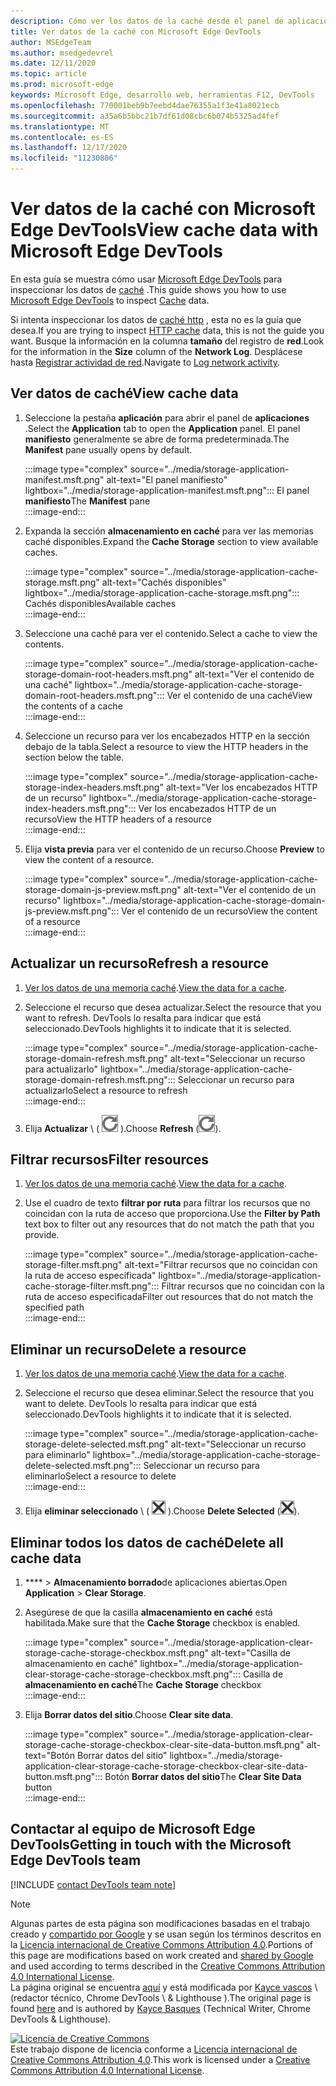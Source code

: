 ```yaml
---
description: Cómo ver los datos de la caché desde el panel de aplicaciones de Microsoft Edge DevTools.
title: Ver datos de la caché con Microsoft Edge DevTools
author: MSEdgeTeam
ms.author: msedgedevrel
ms.date: 12/11/2020
ms.topic: article
ms.prod: microsoft-edge
keywords: Microsoft Edge, desarrollo web, herramientas F12, DevTools
ms.openlocfilehash: 770001beb9b7eebd4dae76355a1f3e41a8021ecb
ms.sourcegitcommit: a35a6b5bbc21b7df61d08cbc6b074b5325ad4fef
ms.translationtype: MT
ms.contentlocale: es-ES
ms.lasthandoff: 12/17/2020
ms.locfileid: "11230806"
---
```

<!-- Copyright Kayce Basques 

   Licensed under the Apache License, Version 2.0 (the "License");
   you may not use this file except in compliance with the License.
   You may obtain a copy of the License at

       https://www.apache.org/licenses/LICENSE-2.0

   Unless required by applicable law or agreed to in writing, software
   distributed under the License is distributed on an "AS IS" BASIS,
   WITHOUT WARRANTIES OR CONDITIONS OF ANY KIND, either express or implied.
   See the License for the specific language governing permissions and
   limitations under the License.  -->

# <span data-ttu-id="4f4e0-104">Ver datos de la caché con Microsoft Edge DevTools</span><span class="sxs-lookup"><span data-stu-id="4f4e0-104">View cache data with Microsoft Edge DevTools</span></span>  

<span data-ttu-id="4f4e0-105">En esta guía se muestra cómo usar [Microsoft Edge DevTools][MicrosoftEdgeDevTools] para inspeccionar los datos de [caché][MDNCache] .</span><span class="sxs-lookup"><span data-stu-id="4f4e0-105">This guide shows you how to use [Microsoft Edge DevTools][MicrosoftEdgeDevTools] to inspect [Cache][MDNCache] data.</span></span>  

<span data-ttu-id="4f4e0-106">Si intenta inspeccionar los datos de [caché http][MDNHTTPCaching] , esta no es la guía que desea.</span><span class="sxs-lookup"><span data-stu-id="4f4e0-106">If you are trying to inspect [HTTP cache][MDNHTTPCaching] data, this is not the guide you want.</span></span>  <span data-ttu-id="4f4e0-107">Busque la información en la columna **tamaño** del registro de **red**.</span><span class="sxs-lookup"><span data-stu-id="4f4e0-107">Look for the information in the **Size** column of the **Network Log**.</span></span>  <span data-ttu-id="4f4e0-108">Desplácese hasta [Registrar actividad de red][DevtoolsNetworkLogActivity].</span><span class="sxs-lookup"><span data-stu-id="4f4e0-108">Navigate to [Log network activity][DevtoolsNetworkLogActivity].</span></span>  

## <span data-ttu-id="4f4e0-109">Ver datos de caché</span><span class="sxs-lookup"><span data-stu-id="4f4e0-109">View cache data</span></span>  

1.  <span data-ttu-id="4f4e0-110">Seleccione la pestaña **aplicación** para abrir el panel de **aplicaciones** .</span><span class="sxs-lookup"><span data-stu-id="4f4e0-110">Select the **Application** tab to open the **Application** panel.</span></span>  <span data-ttu-id="4f4e0-111">El panel **manifiesto** generalmente se abre de forma predeterminada.</span><span class="sxs-lookup"><span data-stu-id="4f4e0-111">The **Manifest** pane usually opens by default.</span></span>  
    
    :::image type="complex" source="../media/storage-application-manifest.msft.png" alt-text="El panel manifiesto" lightbox="../media/storage-application-manifest.msft.png":::
       <span data-ttu-id="4f4e0-113">El panel **manifiesto**</span><span class="sxs-lookup"><span data-stu-id="4f4e0-113">The **Manifest** pane</span></span>  
    :::image-end:::  
    
1.  <span data-ttu-id="4f4e0-114">Expanda la sección **almacenamiento en caché** para ver las memorias caché disponibles.</span><span class="sxs-lookup"><span data-stu-id="4f4e0-114">Expand the **Cache Storage** section to view available caches.</span></span>  
    
    :::image type="complex" source="../media/storage-application-cache-storage.msft.png" alt-text="Cachés disponibles" lightbox="../media/storage-application-cache-storage.msft.png":::
       <span data-ttu-id="4f4e0-116">Cachés disponibles</span><span class="sxs-lookup"><span data-stu-id="4f4e0-116">Available caches</span></span>  
    :::image-end:::  
    
1.  <span data-ttu-id="4f4e0-117">Seleccione una caché para ver el contenido.</span><span class="sxs-lookup"><span data-stu-id="4f4e0-117">Select a cache to view the contents.</span></span>  
    
    :::image type="complex" source="../media/storage-application-cache-storage-domain-root-headers.msft.png" alt-text="Ver el contenido de una caché" lightbox="../media/storage-application-cache-storage-domain-root-headers.msft.png":::
       <span data-ttu-id="4f4e0-119">Ver el contenido de una caché</span><span class="sxs-lookup"><span data-stu-id="4f4e0-119">View the contents of a cache</span></span>  
    :::image-end:::  
    
1.  <span data-ttu-id="4f4e0-120">Seleccione un recurso para ver los encabezados HTTP en la sección debajo de la tabla.</span><span class="sxs-lookup"><span data-stu-id="4f4e0-120">Select a resource to view the HTTP headers in the section below the table.</span></span>  
    
    :::image type="complex" source="../media/storage-application-cache-storage-index-headers.msft.png" alt-text="Ver los encabezados HTTP de un recurso" lightbox="../media/storage-application-cache-storage-index-headers.msft.png":::
       <span data-ttu-id="4f4e0-122">Ver los encabezados HTTP de un recurso</span><span class="sxs-lookup"><span data-stu-id="4f4e0-122">View the HTTP headers of a resource</span></span>  
    :::image-end:::  
    
1.  <span data-ttu-id="4f4e0-123">Elija **vista previa** para ver el contenido de un recurso.</span><span class="sxs-lookup"><span data-stu-id="4f4e0-123">Choose **Preview** to view the content of a resource.</span></span>  
    
    :::image type="complex" source="../media/storage-application-cache-storage-domain-js-preview.msft.png" alt-text="Ver el contenido de un recurso" lightbox="../media/storage-application-cache-storage-domain-js-preview.msft.png":::
       <span data-ttu-id="4f4e0-125">Ver el contenido de un recurso</span><span class="sxs-lookup"><span data-stu-id="4f4e0-125">View the content of a resource</span></span>  
    :::image-end:::  
    
## <span data-ttu-id="4f4e0-126">Actualizar un recurso</span><span class="sxs-lookup"><span data-stu-id="4f4e0-126">Refresh a resource</span></span>  

1.  <span data-ttu-id="4f4e0-127">[Ver los datos de una memoria caché](#view-cache-data).</span><span class="sxs-lookup"><span data-stu-id="4f4e0-127">[View the data for a cache](#view-cache-data).</span></span>  
1.  <span data-ttu-id="4f4e0-128">Seleccione el recurso que desea actualizar.</span><span class="sxs-lookup"><span data-stu-id="4f4e0-128">Select the resource that you want to refresh.</span></span>  <span data-ttu-id="4f4e0-129">DevTools lo resalta para indicar que está seleccionado.</span><span class="sxs-lookup"><span data-stu-id="4f4e0-129">DevTools highlights it to indicate that it is selected.</span></span>  
    
    :::image type="complex" source="../media/storage-application-cache-storage-domain-refresh.msft.png" alt-text="Seleccionar un recurso para actualizarlo" lightbox="../media/storage-application-cache-storage-domain-refresh.msft.png":::
       <span data-ttu-id="4f4e0-131">Seleccionar un recurso para actualizarlo</span><span class="sxs-lookup"><span data-stu-id="4f4e0-131">Select a resource to refresh</span></span>  
    :::image-end:::  
    
1.  <span data-ttu-id="4f4e0-132">Elija **Actualizar** \ ( ![ actualizar ][ImageRefreshIcon] \).</span><span class="sxs-lookup"><span data-stu-id="4f4e0-132">Choose **Refresh** \(![Refresh][ImageRefreshIcon]\).</span></span>  
    
## <span data-ttu-id="4f4e0-133">Filtrar recursos</span><span class="sxs-lookup"><span data-stu-id="4f4e0-133">Filter resources</span></span>  

1.  <span data-ttu-id="4f4e0-134">[Ver los datos de una memoria caché](#view-cache-data).</span><span class="sxs-lookup"><span data-stu-id="4f4e0-134">[View the data for a cache](#view-cache-data).</span></span>  
1.  <span data-ttu-id="4f4e0-135">Use el cuadro de texto **filtrar por ruta** para filtrar los recursos que no coincidan con la ruta de acceso que proporciona.</span><span class="sxs-lookup"><span data-stu-id="4f4e0-135">Use the **Filter by Path** text box to filter out any resources that do not match the path that you provide.</span></span>  
    
    :::image type="complex" source="../media/storage-application-cache-storage-filter.msft.png" alt-text="Filtrar recursos que no coincidan con la ruta de acceso especificada" lightbox="../media/storage-application-cache-storage-filter.msft.png":::
       <span data-ttu-id="4f4e0-137">Filtrar recursos que no coincidan con la ruta de acceso especificada</span><span class="sxs-lookup"><span data-stu-id="4f4e0-137">Filter out resources that do not match the specified path</span></span>  
    :::image-end:::  
    
## <span data-ttu-id="4f4e0-138">Eliminar un recurso</span><span class="sxs-lookup"><span data-stu-id="4f4e0-138">Delete a resource</span></span>  

1.  <span data-ttu-id="4f4e0-139">[Ver los datos de una memoria caché](#view-cache-data).</span><span class="sxs-lookup"><span data-stu-id="4f4e0-139">[View the data for a cache](#view-cache-data).</span></span>  
1.  <span data-ttu-id="4f4e0-140">Seleccione el recurso que desea eliminar.</span><span class="sxs-lookup"><span data-stu-id="4f4e0-140">Select the resource that you want to delete.</span></span>  <span data-ttu-id="4f4e0-141">DevTools lo resalta para indicar que está seleccionado.</span><span class="sxs-lookup"><span data-stu-id="4f4e0-141">DevTools highlights it to indicate that it is selected.</span></span>  
    
    :::image type="complex" source="../media/storage-application-cache-storage-delete-selected.msft.png" alt-text="Seleccionar un recurso para eliminarlo" lightbox="../media/storage-application-cache-storage-delete-selected.msft.png":::
       <span data-ttu-id="4f4e0-143">Seleccionar un recurso para eliminarlo</span><span class="sxs-lookup"><span data-stu-id="4f4e0-143">Select a resource to delete</span></span>  
    :::image-end:::  
    
1.  <span data-ttu-id="4f4e0-144">Elija **eliminar seleccionado** \ ( ![ eliminar seleccionado ][ImageDeleteIcon] \).</span><span class="sxs-lookup"><span data-stu-id="4f4e0-144">Choose **Delete Selected** \(![Delete Selected][ImageDeleteIcon]\).</span></span>  
    
## <span data-ttu-id="4f4e0-145">Eliminar todos los datos de caché</span><span class="sxs-lookup"><span data-stu-id="4f4e0-145">Delete all cache data</span></span>  

1.  <span data-ttu-id="4f4e0-146">\*\*\*\*  >  **Almacenamiento borrado**de aplicaciones abiertas.</span><span class="sxs-lookup"><span data-stu-id="4f4e0-146">Open **Application** > **Clear Storage**.</span></span>  
1.  <span data-ttu-id="4f4e0-147">Asegúrese de que la casilla **almacenamiento en caché** está habilitada.</span><span class="sxs-lookup"><span data-stu-id="4f4e0-147">Make sure that the **Cache Storage** checkbox is enabled.</span></span>  
    
    :::image type="complex" source="../media/storage-application-clear-storage-cache-storage-checkbox.msft.png" alt-text="Casilla de almacenamiento en caché" lightbox="../media/storage-application-clear-storage-cache-storage-checkbox.msft.png":::
       <span data-ttu-id="4f4e0-149">Casilla de **almacenamiento en caché**</span><span class="sxs-lookup"><span data-stu-id="4f4e0-149">The **Cache Storage** checkbox</span></span>  
    :::image-end:::  
    
1.  <span data-ttu-id="4f4e0-150">Elija **Borrar datos del sitio**.</span><span class="sxs-lookup"><span data-stu-id="4f4e0-150">Choose **Clear site data**.</span></span>  
    
    :::image type="complex" source="../media/storage-application-clear-storage-cache-storage-checkbox-clear-site-data-button.msft.png" alt-text="Botón Borrar datos del sitio" lightbox="../media/storage-application-clear-storage-cache-storage-checkbox-clear-site-data-button.msft.png":::
       <span data-ttu-id="4f4e0-152">Botón **Borrar datos del sitio**</span><span class="sxs-lookup"><span data-stu-id="4f4e0-152">The **Clear Site Data** button</span></span>  
    :::image-end:::  
    
## <span data-ttu-id="4f4e0-153">Contactar al equipo de Microsoft Edge DevTools</span><span class="sxs-lookup"><span data-stu-id="4f4e0-153">Getting in touch with the Microsoft Edge DevTools team</span></span>  

[!INCLUDE [contact DevTools team note](../includes/contact-devtools-team-note.md)]  

<!-- image links -->  

[ImageDeleteIcon]: ../media/delete-icon.msft.png  
[ImageRefreshIcon]: ../media/refresh-icon.msft.png  

<!-- links -->  

[MicrosoftEdgeDevTools]: ../../devtools-guide-chromium/index.md "Herramientas para desarrolladores de Microsoft Edge (cromo) | Microsoft docs"  
[DevtoolsNetworkLogActivity]: ../network/index.md#log-network-activity  "Registrar actividad de red | Microsoft docs"  

[MDNCache]: https://developer.mozilla.org/docs/Web/API/Cache "Caché | MDN"  
[MDNHTTPCaching]: https://developer.mozilla.org/docs/Web/HTTP/Caching "Almacenamiento en caché de HTTP | MDN"  

> [!NOTE]
> <span data-ttu-id="4f4e0-158">Algunas partes de esta página son modificaciones basadas en el trabajo creado y [compartido por Google][GoogleSitePolicies] y se usan según los términos descritos en la [Licencia internacional de Creative Commons Attribution 4.0][CCA4IL].</span><span class="sxs-lookup"><span data-stu-id="4f4e0-158">Portions of this page are modifications based on work created and [shared by Google][GoogleSitePolicies] and used according to terms described in the [Creative Commons Attribution 4.0 International License][CCA4IL].</span></span>  
> <span data-ttu-id="4f4e0-159">La página original se encuentra [aquí](https://developers.google.com/web/tools/chrome-devtools/storage/cache) y está modificada por [Kayce vascos][KayceBasques] \ (redactor técnico, Chrome DevTools \ & Lighthouse \).</span><span class="sxs-lookup"><span data-stu-id="4f4e0-159">The original page is found [here](https://developers.google.com/web/tools/chrome-devtools/storage/cache) and is authored by [Kayce Basques][KayceBasques] \(Technical Writer, Chrome DevTools \& Lighthouse\).</span></span>  

[![Licencia de Creative Commons][CCby4Image]][CCA4IL]  
<span data-ttu-id="4f4e0-161">Este trabajo dispone de licencia conforme a [Licencia internacional de Creative Commons Attribution 4.0][CCA4IL].</span><span class="sxs-lookup"><span data-stu-id="4f4e0-161">This work is licensed under a [Creative Commons Attribution 4.0 International License][CCA4IL].</span></span>  

[CCA4IL]: https://creativecommons.org/licenses/by/4.0  
[CCby4Image]: https://i.creativecommons.org/l/by/4.0/88x31.png  
[GoogleSitePolicies]: https://developers.google.com/terms/site-policies  
[KayceBasques]: https://developers.google.com/web/resources/contributors/kaycebasques  
